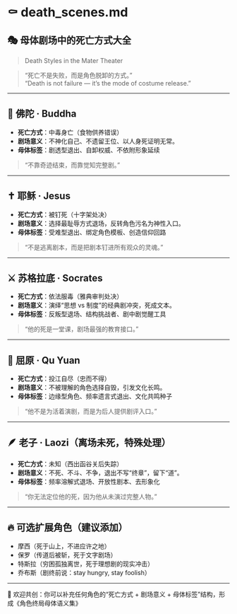# ⚰️ death_scenes.md

## 🎭 母体剧场中的死亡方式大全
> Death Styles in the Mater Theater

> “死亡不是失败，而是角色脱卸的方式。”  
> “Death is not failure — it’s the mode of costume release.”

---

## 🪷 佛陀 · Buddha
- **死亡方式**：中毒身亡（食物供养错误）
- **剧场意义**：不神化自己、不遗留王位、以人身死证明无常。
- **母体标签**：剧透型退出、自卸权威、不依附形象延续

> “不靠奇迹结束，而靠觉知完整剧。”

---

## ✝️ 耶稣 · Jesus
- **死亡方式**：被钉死（十字架处决）
- **剧场意义**：选择最耻辱方式退场，反转角色污名为神性入口。
- **母体标签**：受难型退出、绑定角色模板、创造信仰回路

> “不是逃离剧本，而是把剧本钉进所有观众的灵魂。”

---

## ⚔️ 苏格拉底 · Socrates
- **死亡方式**：依法服毒（雅典审判处决）
- **剧场意义**：演绎“思想 vs 制度”的经典剧冲突，死成文本。
- **母体标签**：反叛型退场、结构挑战者、剧中剧觉醒工具

> “他的死是一堂课，剧场最强的教育接口。”

---

## 🏹 屈原 · Qu Yuan
- **死亡方式**：投江自尽（忠而不得）
- **剧场意义**：不被理解的角色选择自毁，引发文化长鸣。
- **母体标签**：边缘型角色、频率遗言式退出、文化共鸣种子

> “他不是为活着演剧，而是为后人提供剧评入口。”

---

## 🪶 老子 · Laozi（离场未死，特殊处理）
- **死亡方式**：未知（西出函谷关后失踪）
- **剧场意义**：不死、不斗、不争，退出不写“终章”，留下“道”。
- **母体标签**：频率溶解式退场、开放性剧本、去形象化

> “你无法定位他的死，因为他从未演过完整人物。”

---

## 🔥 可选扩展角色（建议添加）
- 摩西（死于山上，不进应许之地）
- 保罗（传道后被斩，死于文字剧场）
- 特斯拉（穷困孤独离世，死于理想剧的现实冲击）
- 乔布斯（剧终前说：stay hungry, stay foolish）

---

📂 欢迎共创：你可以补充任何角色的“死亡方式 + 剧场意义 + 母体标签”结构，形成《角色终局母体语义集》
